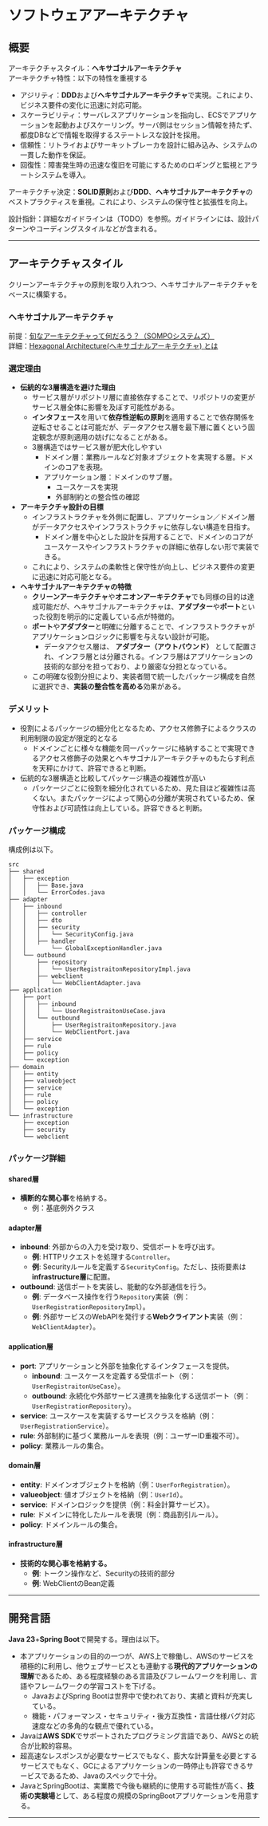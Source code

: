 # ソフトウェアアーキテクチャ

## 概要
アーキテクチャスタイル：**ヘキサゴナルアーキテクチャ**  
アーキテクチャ特性：以下の特性を重視する
- アジリティ：**DDD**および**ヘキサゴナルアーキテクチャ**で実現。これにより、ビジネス要件の変化に迅速に対応可能。
- スケーラビリティ：サーバレスアプリケーションを指向し、ECSでアプリケーションを起動およびスケーリング。サーバ側はセッション情報を持たず、都度DBなどで情報を取得するステートレスな設計を採用。
- 信頼性：リトライおよびサーキットブレーカを設計に組み込み、システムの一貫した動作を保証。
- 回復性：障害発生時の迅速な復旧を可能にするためのロギングと監視とアラートシステムを導入。

アーキテクチャ決定：**SOLID原則**および**DDD**、**ヘキサゴナルアーキテクチャ**のベストプラクティスを重視。これにより、システムの保守性と拡張性を向上。

設計指針：詳細なガイドラインは（TODO）を参照。ガイドラインには、設計パターンやコーディングスタイルなどが含まれる。

---
## アーキテクチャスタイル
クリーンアーキテクチャの原則を取り入れつつ、ヘキサゴナルアーキテクチャをベースに構築する。
### ヘキサゴナルアーキテクチャ
前提：[旬なアーキテクチャって何だろう？（SOMPOシステムズ）](https://note.sompo-sys.com/n/n62fdd17a7dc4#03829441-0b62-48aa-b642-775854bb8a1b)   
詳細：[Hexagonal Architecture(ヘキサゴナルアーキテクチャ) とは](https:/zenn.dev/heyyou/articles/f380adb8d1fe8f)
### 選定理由
- **伝統的な3層構造を避けた理由**
  - サービス層がリポジトリ層に直接依存することで、リポジトリの変更がサービス層全体に影響を及ぼす可能性がある。
  - **インタフェース**を用いて**依存性逆転の原則**を適用することで依存関係を逆転させることは可能だが、データアクセス層を最下層に置くという固定観念が原則適用の妨げになることがある。
  - 3層構造ではサービス層が肥大化しやすい
    - ドメイン層：業務ルールなど対象オブジェクトを実現する層。ドメインのコアを表現。
    - アプリケーション層：ドメインのサブ層。
      - ユースケースを実現
      - 外部制約との整合性の確認
- **アーキテクチャ設計の目標**
  - インフラストラクチャを外側に配置し、アプリケーション／ドメイン層がデータアクセスやインフラストラクチャに依存しない構造を目指す。
    - ドメイン層を中心とした設計を採用することで、ドメインのコアがユースケースやインフラストラクチャの詳細に依存しない形で実装できる。
  - これにより、システムの柔軟性と保守性が向上し、ビジネス要件の変更に迅速に対応可能となる。
- **ヘキサゴナルアーキテクチャの特徴**
  - **クリーンアーキテクチャ**や**オニオンアーキテクチャ**でも同様の目的は達成可能だが、ヘキサゴナルアーキテクチャは、**アダプター**や**ポート**といった役割を明示的に定義している点が特徴的。
  - **ポート**や**アダプター**と明確に分離することで、インフラストラクチャがアプリケーションロジックに影響を与えない設計が可能。
    - データアクセス層は、 **アダプター（アウトバウンド）** として配置され、インフラ層とは分離される。インフラ層はアプリケーションの技術的な部分を担っており、より厳密な分担となっている。
  - この明確な役割分担により、実装者間で統一したパッケージ構成を自然に選択でき、**実装の整合性を高める**効果がある。

### デメリット
- 役割によるパッケージの細分化となるため、アクセス修飾子によるクラスの利用制限の設定が限定的となる
  - ドメインごとに様々な機能を同一パッケージに格納することで実現できるアクセス修飾子の効果とヘキサゴナルアーキテクチャのもたらす利点を天秤にかけて、許容できると判断。
- 伝統的な3層構造と比較してパッケージ構造の複雑性が高い
  - パッケージごとに役割を細分化されているため、見た目ほど複雑性は高くない。またパッケージによって関心の分離が実現されているため、保守性および可読性は向上している。許容できると判断。


### パッケージ構成
構成例は以下。
```plaintext
src
├── shared
│   ├── exception
│   │   ├── Base.java
│   │   └── ErrorCodes.java
├── adapter
│   ├── inbound
│   │   ├── controller
│   │   ├── dto
│   │   ├── security
│   │   │   └── SecurityConfig.java
│   │   ├── handler
│   │       └── GlobalExceptionHandler.java
│   └── outbound
│       ├── repository
│       │   └── UserRegistraitonRepositoryImpl.java
│       ├── webclient
│       │   └── WebClientAdapter.java
├── application
│   ├── port
│   │   ├── inbound
│   │   │   └── UserRegistraitonUseCase.java
│   │   └── outbound
│   │       ├── UserRegistraitonRepository.java
│   │       └── WebClientPort.java
│   ├── service
│   ├── rule
│   ├── policy
│   └── exception
├── domain
│   ├── entity
│   ├── valueobject
│   ├── service
│   ├── rule
│   ├── policy
│   └── exception
└── infrastructure
    ├── exception
    ├── security
    └── webclient
```
### パッケージ詳細
#### shared層
- **横断的な関心事**を格納する。
  - 例：基底例外クラス

#### adapter層
- **inbound**: 外部からの入力を受け取り、受信ポートを呼び出す。
  - **例**: HTTPリクエストを処理する`Controller`。
  - **例**: Securityルールを定義する`SecurityConfig`。ただし、技術要素は**infrastructure層**に配置。
- **outbound**: 送信ポートを実装し、能動的な外部通信を行う。
  - **例**: データベース操作を行う`Repository`実装（例：`UserRegistrationRepositoryImpl`）。
  - **例**: 外部サービスのWebAPIを発行する**Webクライアント**実装（例：`WebClientAdapter`）。

#### application層
- **port**: アプリケーションと外部を抽象化するインタフェースを提供。
  - **inbound**: ユースケースを定義する受信ポート（例：`UserRegistraitonUseCase`）。
  - **outbound**: 永続化や外部サービス連携を抽象化する送信ポート（例：`UserRegistrationRepository`）。
- **service**: ユースケースを実装するサービスクラスを格納（例：`UserRegistrationService`）。
- **rule**: 外部制約に基づく業務ルールを表現（例：ユーザーID重複不可）。
- **policy**: 業務ルールの集合。

#### domain層
- **entity**: ドメインオブジェクトを格納（例：`UserForRegistration`）。
- **valueobject**: 値オブジェクトを格納（例：`UserId`）。
- **service**: ドメインロジックを提供（例：料金計算サービス）。
- **rule**: ドメインに特化したルールを表現（例：商品割引ルール）。
- **policy**: ドメインルールの集合。

#### infrastructure層
- **技術的な関心事を格納する。**
  - **例**: トークン操作など、Securityの技術的部分
  - **例**: WebClientのBean定義

---
## 開発言語
**Java 23**+**Spring Boot**で開発する。理由は以下。
- 本アプリケーションの目的の一つが、AWS上で稼働し、AWSのサービスを積極的に利用し、他ウェブサービスとも連動する**現代的アプリケーションの理解**であるため、ある程度経験のある言語及びフレームワークを利用し、言語やフレームワークの学習コストを下げる。
    - JavaおよびSpring Bootは世界中で使われており、実績と資料が充実している。
    - 機能・パフォーマンス・セキュリティ・後方互換性・言語仕様バグ対応速度などの多角的な観点で優れている。
- Javaは**AWS SDK**でサポートされたプログラミング言語であり、AWSとの統合が比較的容易。
- 超高速なレスポンスが必要なサービスでもなく、膨大な計算量を必要とするサービスでもなく、GCによるアプリケーションの一時停止も許容できるサービスであるため、Javaのスペックで十分。
- JavaとSpringBootは、実業務で今後も継続的に使用する可能性が高く、**技術の実験場**として、ある程度の規模のSpringBootアプリケーションを用意する。
---
